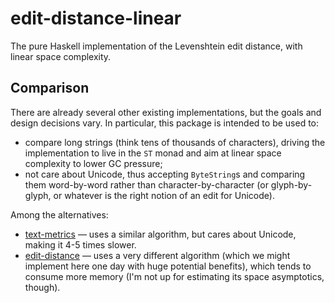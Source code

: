 # edit-distance-linear

The pure Haskell implementation of the Levenshtein edit distance, with linear space complexity.

## Comparison

There are already several other existing implementations, but the goals and design decisions vary. In particular, this package is intended to be used to:
* compare long strings (think tens of thousands of characters), driving the implementation to live in the `ST` monad and aim at linear space complexity to lower GC pressure;
* not care about Unicode, thus accepting `ByteString`s and comparing them word-by-word rather than character-by-character (or glyph-by-glyph, or whatever is the right notion of an edit for Unicode).

Among the alternatives:
* [text-metrics](http://hackage.haskell.org/package/text-metrics) — uses a similar algorithm, but cares about Unicode, making it 4-5 times slower.
* [edit-distance](http://hackage.haskell.org/package/edit-distance) — uses a very different algorithm (which we might implement here one day with huge potential benefits), which tends to consume more memory (I'm not up for estimating its space asymptotics, though).
